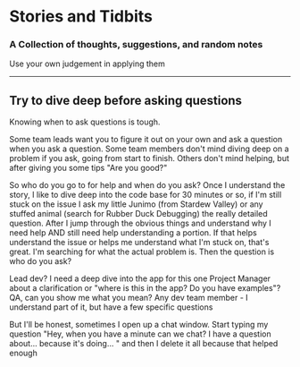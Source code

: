 # Stories and Tidbits
### A Collection of thoughts, suggestions, and random notes

Use your own judgement in applying them

* * *


## Try to dive deep before asking questions

Knowing when to ask questions is tough. 

Some team leads want you to figure it out on your own and ask a question when you ask a question. 
Some team members don't mind diving deep on a problem if you ask, going from start to finish.
Others don't mind helping, but after giving you some tips "Are you good?"

So who do you go to for help and when do you ask? Once I understand the story, I like to dive deep into the code base for 30 minutes or so, if I'm still stuck on the issue I ask my little Junimo (from Stardew Valley) or any stuffed animal (search for Rubber Duck Debugging) the really detailed question. After I jump through the obvious things and understand why I need help AND still need help understanding a portion. If that helps understand the issue or helps me understand what I'm stuck on, that's great. I'm searching for what the actual problem is. Then the question is who do you ask? 

Lead dev? I need a deep dive into the app for this one
Project Manager about a clarification or "where is this in the app? Do you have examples"? 
QA, can you show me what you mean?
Any dev team member - I understand part of it, but have a few specific questions

But I'll be honest, sometimes I open up a chat window. Start typing my question "Hey, when you have a minute can we chat? I have a question about... because it's doing... " and then I delete it all because that helped enough











